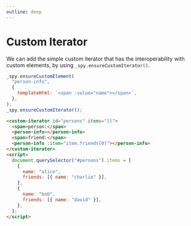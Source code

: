 ```yaml
---
outline: deep
---
```


# Custom Iterator

We can add the simple custom iterator that has the interoperability with custom elements, by using `_spy.ensureCustomIterator()`.

``` js
_spy.ensureCustomElement(
  "person-info",
  {
    templateHtml: `<span :value="name"></span>`,
  },
);
_spy.ensureCustomIterator();
```
``` html
<custom-iterator id="persons" items="[]">
  <span>person:</span>
  <person-info></person-info>
  <span>friend:</span>
  <person-info :item="item.friends[0]"></person-info>
</custom-iterator>
<script>
  document.querySelector("#persons").items = [
    {
      name: "alice",
      friends: [{ name: "charlie" }],
    },
    {
      name: "bob",
      friends: [{ name: "david" }],
    },
  ];
</script>
```

